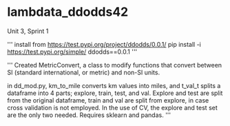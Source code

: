 # lambdata_ddodds42
Unit 3, Sprint 1

'''
install from https://test.pypi.org/project/ddodds/0.0.1/
pip install -i https://test.pypi.org/simple/ ddodds==0.0.1
'''

'''
Created MetricConvert, a class to modify functions that convert between SI (standard international, or metric) and non-SI units.

in dd_mod.py, km_to_mile converts km values into miles, and
t_val_t splits a dataframe into 4 parts; explore, train, test, and
val. Explore and test are split from the original dataframe, train
and val are split from explore, in case cross validation is not
employed. In the use of CV, the explore and test set are the only
two needed.
Requires sklearn and pandas.
'''